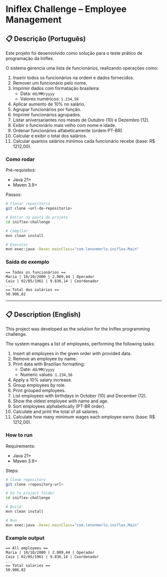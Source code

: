 # Iniflex Challenge – Employee Management

## 📋 Descrição (Português)
Este projeto foi desenvolvido como solução para o teste prático de programação da Iniflex.

O sistema gerencia uma lista de funcionários, realizando operações como:
1. Inserir todos os funcionários na ordem e dados fornecidos.
2. Remover um funcionário pelo nome.
3. Imprimir dados com formatação brasileira:
   - Data: `dd/MM/yyyy`
   - Valores numéricos: `1.234,56`
4. Aplicar aumento de 10% no salário.
5. Agrupar funcionários por função.
6. Imprimir funcionários agrupados.
7. Listar aniversariantes nos meses de Outubro (10) e Dezembro (12).
8. Exibir o funcionário mais velho com nome e idade.
9. Ordenar funcionários alfabeticamente (ordem PT-BR).
10. Calcular e exibir o total dos salários.
11. Calcular quantos salários mínimos cada funcionário recebe (base: R$ 1212,00).

### Como rodar
Pré-requisitos:
- Java 21+
- Maven 3.9+

Passos:
```bash
# Clonar repositório
git clone <url-do-repositorio>

# Entrar na pasta do projeto
cd iniflex-challenge

# Compilar
mvn clean install

# Executar
mvn exec:java -Dexec.mainClass="com.lenonmerlo.iniflex.Main"
```

### Saída de exemplo
```
== Todos os funcionários ==
Maria | 18/10/2000 | 2.009,44 | Operador
Caio | 02/05/1961 | 9.836,14 | Coordenador
...
== Total dos salários ==
50.906,82
```

---

## 📋 Description (English)
This project was developed as the solution for the Iniflex programming challenge.

The system manages a list of employees, performing the following tasks:
1. Insert all employees in the given order with provided data.
2. Remove an employee by name.
3. Print data with Brazilian formatting:
   - Date: `dd/MM/yyyy`
   - Numeric values: `1.234,56`
4. Apply a 10% salary increase.
5. Group employees by role.
6. Print grouped employees.
7. List employees with birthdays in October (10) and December (12).
8. Show the oldest employee with name and age.
9. Sort employees alphabetically (PT-BR order).
10. Calculate and print the total of all salaries.
11. Calculate how many minimum wages each employee earns (base: R$ 1212,00).

### How to run
Requirements:
- Java 21+
- Maven 3.9+

Steps:
```bash
# Clone repository
git clone <repository-url>

# Go to project folder
cd iniflex-challenge

# Build
mvn clean install

# Run
mvn exec:java -Dexec.mainClass="com.lenonmerlo.iniflex.Main"
```

### Example output
```
== All employees ==
Maria | 18/10/2000 | 2.009,44 | Operador
Caio | 02/05/1961 | 9.836,14 | Coordenador
...
== Total salaries ==
50.906,82
```

